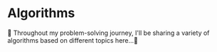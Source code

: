 # Algorithms

🚀 Throughout my problem-solving journey, I'll be sharing a variety of algorithms based on different topics here...🌟
